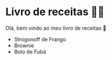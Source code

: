 # Livro de receitas :woman_cook:

Olá, bem vindo ao meu livro de receitas :vulcan_salute:

- Strogonoff de Frango
- Brownie
- Bolo de Fubá
